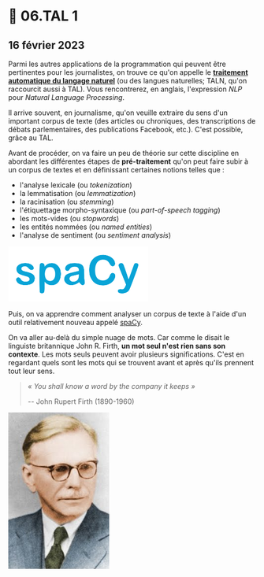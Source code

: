 # 👅 06.TAL 1

## 16 février 2023

Parmi les autres applications de la programmation qui peuvent être pertinentes pour les journalistes, on trouve ce qu'on appelle le [**traitement automatique du langage naturel**](https://fr.wikipedia.org/wiki/Traitement\_automatique\_du\_langage\_naturel) (ou des langues naturelles; TALN, qu'on raccourcit aussi à TAL). Vous rencontrerez, en anglais, l'expression _NLP_ pour _Natural Language Processing_.

Il arrive souvent, en journalisme, qu'on veuille extraire du sens d'un important corpus de texte (des articles ou chroniques, des transcriptions de débats parlementaires, des publications Facebook, etc.). C'est possible, grâce au TAL.

Avant de procéder, on va faire un peu de théorie sur cette discipline en abordant les différentes étapes de **pré-traitement** qu'on peut faire subir à un corpus de textes et en définissant certaines notions telles que :

* l'analyse lexicale (ou _tokenization_)
* la lemmatisation (ou _lemmatization_)
* la racinisation (ou _stemming_)
* l'étiquettage morpho-syntaxique (ou _part-of-speech tagging_)
* les mots-vides (ou _stopwords_)
* les entités nommées (ou _named entities_)
* l'analyse de sentiment (ou _sentiment analysis_)

![](../.gitbook/assets/spacy.png)

Puis, on va apprendre comment analyser un corpus de texte à l'aide d'un outil relativement nouveau appelé [spaCy](https://spacy.io/).

On va aller au-delà du simple nuage de mots. Car comme le disait le linguiste britannique John R. Firth, **un mot seul n'est rien sans son contexte**. Les mots seuls peuvent avoir plusieurs significations. C'est en regardant quels sont les mots qui se trouvent avant et après qu'ils prennent tout leur sens.

> _« You shall know a word by the company it keeps »_
>
> \-- John Rupert Firth (1890-1960)

![John Rupert Firth (1890-1960)](../.gitbook/assets/firth.jpg)
